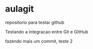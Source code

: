 # aulagit
repositorio para testar github

Testando a integracao entre Git e GitHub

fazendo mais um commit, teste 2 